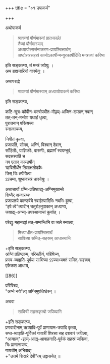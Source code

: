 +++
title = "०१ उपाकर्म"

+++

अथोपाकर्म

> श्रावण्यां पौर्णमास्यां प्रातःकाले/  
तैष्यां पौर्णमास्याम्  
अध्यायोत्सर्जनाकरण-प्रायश्चित्तार्थम्  
अष्टोत्तरसहस्रं कामोऽकार्षीन्मन्युरकार्षीदिति मन्त्रजपं करिष्य 

इति सङ्कल्प्य, तं मन्त्रं जपेयुः ।  
अथ ब्रह्मचारिणो वापयेयुः ।  

अथापराह्णे 

> श्रावण्यां पौर्णमास्याम् अध्यायोपाकर्म करिष्य 

इति सङ्कल्प्य,  

कटि-सूत्र-कौपीन-वस्त्रोपवीत-मौञ्ज्य्-अजिन-दण्डान् नवान्  
तत्-तन्-मन्त्रेण यथार्हं धृत्वा,  
पुरातनान् परित्यज्य  
स्नात्वाचम्य,  

निवीतं कृत्वा,  
प्रजापतिं, सोमम्, अग्निं, विश्वान् देवान्,  
साँहितीः, याज्ञिकीः, वारुणीः, ब्रह्माणँ स्वयम्भुवं,  
सदसस्पतिं च  
नव एतान् काण्डर्षीन्  
ऋषितीर्थेन तिलाक्षतोदकैः  
त्रिस् त्रिः तर्पयित्वा  
ऽऽचम्य, शुष्कवस्त्रं धारयेयुः ।  

अथाचार्यो ऽग्नि-प्रतिष्ठाद्य्-अग्निमुखान्ते  
शिष्यैर् अन्वारब्धः  
प्रजापतये काण्डर्षये स्वाहेत्यादिभिः नवभिः हुत्वा,  
“इषे त्वे"त्यादीन् चतुरोऽनुवाकान् अध्याप्य,  
जयाद्य्-अग्न्य्-उपस्थानान्तं कुर्यात् । 

परेद्युः महानद्यां तत्-सम्बन्धिनि वा जले स्नात्वा,  

> मिथ्याधीत-प्रायश्चित्तार्थं  
सावित्र्या समित्-सहस्रम् आधास्यामि 

+इति सङ्कल्प्य,  
अग्निं प्रतिष्ठाप्य, परिस्तीर्य, परिषिच्य,  
प्रणव-व्याहृति-पूर्वया सावित्र्या ऽऽज्याभ्यक्तं समित्-सहस्रम्  
एकैकश आधाय, 

[[86]]

परिषिच्य,  
"अग्ने नये"त्य् अग्निमुपतिष्ठेरन् । 

अथवा  

> सावित्रीं सहस्रकृत्वो जपिष्यामि  

+इति सङ्कल्प्य,  
प्रणवादीनाम् ऋष्यादि-पूर्वं प्राणायाम-त्रयादि कृत्वा,  
सप्त-व्याहृति-पूर्विकां गायत्रीं शिरसा सह दशवारं जपित्वा,  
"आयात्व्"-इत्य्-आद्य्-आवाहनादि-पूर्वकं सहस्रं जपित्वा,  
त्रिः प्राणानायम्य,  
गायत्रीम् अभिवाद्य  
+"उत्तमे शिखरे देवी"त्य् उद्वासयेत् ॥

